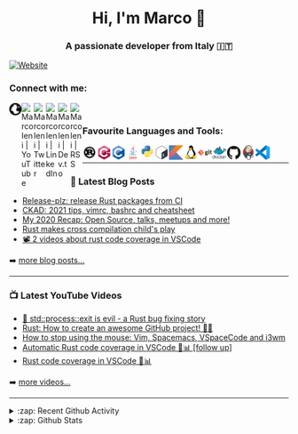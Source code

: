 <h1 align="center">Hi, I'm Marco 👋</h1>
<h3 align="center">A passionate developer from Italy 🇮🇹</h3>

[![Website](https://img.shields.io/website?label=marcoieni.com&style=for-the-badge&url=https%3A%2F%2Fmarcoieni.com)](https://marcoieni.com)

<!--
**MarcoIeni/MarcoIeni** is a ✨ _special_ ✨ repository because its `README.md` (this file) appears on your GitHub profile.

Here are some ideas to get you started:

- 🔭 I’m currently working on ...
- 🌱 I’m currently learning ...
- 👯 I’m looking to collaborate on ...
- 🤔 I’m looking for help with ...
- 💬 Ask me about ...
- 📫 How to reach me: ...
- 😄 Pronouns: ...
- ⚡ Fun fact: ...
-->

### Connect with me:

[<img align="left" alt="marcoieni.com" width="22px" src="https://raw.githubusercontent.com/iconic/open-iconic/master/svg/globe.svg" />][website]
[<img align="left" alt="MarcoIeni | YouTube" width="22px" src="https://cdn.jsdelivr.net/npm/simple-icons@v3/icons/youtube.svg" />][youtube]
[<img align="left" alt="MarcoIeni | Twitter" width="22px" src="https://cdn.jsdelivr.net/npm/simple-icons@v3/icons/twitter.svg" />][twitter]
[<img align="left" alt="MarcoIeni | LinkedIn" width="22px" src="https://cdn.jsdelivr.net/npm/simple-icons@v3/icons/linkedin.svg" />][linkedin]
[<img align="left" alt="MarcoIeni | Dev.to" width="22px" src="https://cdn.jsdelivr.net/npm/simple-icons@3/icons/dev-dot-to.svg" />][devto]
[<img align="left" alt="MarcoIeni | RSS" width="22px" src="https://cdn.jsdelivr.net/npm/simple-icons@v3/icons/rss.svg" />][rss]

<br />

### Favourite Languages and Tools:

[<img align="left" alt="Rust" width="26px" src="icons/rust.svg" />](https://github.com/MarcoIeni/poke-speare)

[<img align="left" alt="cplusplus" width="26px" src="icons/cpp.svg" />](https://github.com/MarcoIeni/accelerometer_game)

<img align="left" alt="C" width="26px" src="icons/c.svg" />

[<img align="left" alt="Java" width="26px" src="icons/java.svg" />](https://bitbucket.org/GabrieleIannone/ps04/src/master/)

[<img align="left" alt="Python" width="26px" src="icons/python.svg" />](https://github.com/MarcoIeni/walking-bus)

<img align="left" alt="bash" width="26px" src="icons/bash.svg" />

[<img align="left" alt="kotlin" width="26px" src="icons/kotlin.svg" />](https://github.com/MarcoIeni/github-stats)

<img align="left" alt="Linux" width="26px" src="icons/linux.svg" />
<img align="left" alt="Git" width="26px" src="icons/git.svg" />

[<img align="left" alt="Docker" width="26px" src="icons/docker.svg" />](https://github.com/doc-org/docker)

[<img align="left" alt="GitHub" width="26px" src="icons/github.svg" />](https://github.com/VUnit/vunit_action)

<img align="left" alt="Jenkins" width="26px" src="icons/jenkins.svg" />

[<img align="left" alt="Visual Studio Code" width="26px" src="https://raw.githubusercontent.com/github/explore/80688e429a7d4ef2fca1e82350fe8e3517d3494d/topics/visual-studio-code/visual-studio-code.png" />](https://github.com/VSpaceCode/VSpaceCode)

<br />

---

### 📕 Latest Blog Posts

<!-- BLOG-POST-LIST:START -->
- [Release-plz: release Rust packages from CI](https://www.marcoieni.com/2022/06/release-plz-release-rust-packages-from-ci/)
- [CKAD: 2021 tips, vimrc, bashrc and cheatsheet](https://www.marcoieni.com/2021/09/ckad-2021-tips-vimrc-bashrc-and-cheatsheet/)
- [My 2020 Recap: Open Source, talks, meetups and more!](https://www.marcoieni.com/2021/01/my-2020-recap-open-source-talks-meetups-and-more/)
- [Rust makes cross compilation child&#39;s play](https://www.marcoieni.com/2020/12/rust-makes-cross-compilation-childs-play/)
- [📽 2 videos about rust code coverage in VSCode](https://www.marcoieni.com/2020/10/2-videos-about-rust-code-coverage-in-vscode/)
<!-- BLOG-POST-LIST:END -->

➡️ [more blog posts...](https://marcoieni.com)

---

### 📺 Latest YouTube Videos

<!-- YOUTUBE:START -->
- [🦀 std::process::exit is evil - a Rust bug fixing story](https://www.youtube.com/watch?v=zQC8T71Y8e4)
- [Rust: How to create an awesome GitHub project! 🦀🦑](https://www.youtube.com/watch?v=meAz2RQMHvM)
- [How to stop using the mouse: Vim, Spacemacs, VSpaceCode and i3wm](https://www.youtube.com/watch?v=0aQGy0sQiUU)
- [Automatic Rust code coverage in VSCode 🦀📊 [follow up]](https://www.youtube.com/watch?v=JEgrkmEAHjA)
- [Rust code coverage in VSCode 🦀📊](https://www.youtube.com/watch?v=6pDku63JNYQ)
<!-- YOUTUBE:END -->

➡️ [more videos...][youtube]

---

<details>
  <summary>:zap: Recent Github Activity</summary>
  
<!--START_SECTION:activity-->
1. 🗣 Commented on [#36](https://github.com/rust-github/template/issues/36) in [rust-github/template](https://github.com/rust-github/template)
2. 🗣 Commented on [#37](https://github.com/rust-github/template/issues/37) in [rust-github/template](https://github.com/rust-github/template)
3. 💪 Opened PR [#4061](https://github.com/prisma/prisma-examples/pull/4061) in [prisma/prisma-examples](https://github.com/prisma/prisma-examples)
4. 🗣 Commented on [#67](https://github.com/obi1kenobi/cargo-semver-check/issues/67) in [obi1kenobi/cargo-semver-check](https://github.com/obi1kenobi/cargo-semver-check)
5. 💪 Opened PR [#182](https://github.com/RustBeginners/awesome-rust-mentors/pull/182) in [RustBeginners/awesome-rust-mentors](https://github.com/RustBeginners/awesome-rust-mentors)
<!--END_SECTION:activity-->
  
</details>

<details>
  <summary>:zap: Github Stats</summary>

<p>&nbsp;<img align="center" src="https://github-readme-stats.vercel.app/api?username=marcoieni&show_icons=true" alt="marcoieni" /></p>


</details>

[website]: https://marcoieni.com
[twitter]: https://twitter.com/MarcoIeni
[linkedin]: https://linkedin.com/in/MarcoIeni
[rss]: https://www.marcoieni.com/posts/index.xml
[devto]: https://dev.to/marcoieni
[youtube]: https://youtube.com/MarcoIeni
